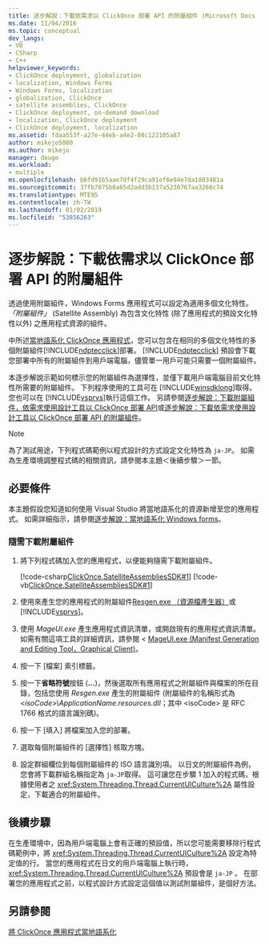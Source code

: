 ```yaml
---
title: 逐步解說：下載依需求以 ClickOnce 部署 API 的附屬組件 |Microsoft Docs
ms.date: 11/04/2016
ms.topic: conceptual
dev_langs:
- VB
- CSharp
- C++
helpviewer_keywords:
- ClickOnce deployment, globalization
- localization, Windows Forms
- Windows Forms, localization
- globalization, ClickOnce
- satellite assemblies, ClickOnce
- ClickOnce deployment, on-demand download
- localization, ClickOnce deployment
- ClickOnce deployment, localization
ms.assetid: fdaa553f-a27e-44eb-a4e2-08c122105a87
author: mikejo5000
ms.author: mikejo
manager: douge
ms.workload:
- multiple
ms.openlocfilehash: b6fd91b5aae7df4f29ca91ef6e94e7da1803481a
ms.sourcegitcommit: 37fb7075b0a65d2add3b137a5230767aa3266c74
ms.translationtype: MTE95
ms.contentlocale: zh-TW
ms.lasthandoff: 01/02/2019
ms.locfileid: "53856263"
---
```

# <a name="walkthrough-download-satellite-assemblies-on-demand-with-the-clickonce-deployment-api"></a>逐步解說：下載依需求以 ClickOnce 部署 API 的附屬組件
透過使用附屬組件，Windows Forms 應用程式可以設定為適用多個文化特性。 *「附屬組件」* (Satellite Assembly) 為包含文化特性 (除了應用程式的預設文化特性以外) 之應用程式資源的組件。  
  
 中所述[當地語系化 ClickOnce 應用程式](../deployment/localizing-clickonce-applications.md)，您可以包含在相同的多個文化特性的多個附屬組件[!INCLUDE[ndptecclick](../deployment/includes/ndptecclick_md.md)]部署。 [!INCLUDE[ndptecclick](../deployment/includes/ndptecclick_md.md)] 預設會下載您部署中所有的附屬組件到用戶端電腦，儘管單一用戶可能只需要一個附屬組件。  
  
 本逐步解說示範如何標示您的附屬組件為選擇性，並僅下載用戶端電腦目前文化特性所需要的附屬組件。 下列程序使用的工具可在 [!INCLUDE[winsdklong](../deployment/includes/winsdklong_md.md)]取得。 您也可以在 [!INCLUDE[vsprvs](../code-quality/includes/vsprvs_md.md)]執行這個工作。  另請參閱[逐步解說：下載附屬組件，依需求使用設計工具以 ClickOnce 部署 API](/previous-versions/visualstudio/visual-studio-2012/ms366788(v=vs.110))或[逐步解說：下載依需求使用設計工具以 ClickOnce 部署 API 的附屬組件](/previous-versions/visualstudio/visual-studio-2013/ms366788(v=vs.120))。  
  
> [!NOTE]
>  為了測試用途，下列程式碼範例以程式設計的方式設定文化特性為 `ja-JP`。 如需為生產環境調整程式碼的相關資訊，請參閱本主題＜後續步驟＞一節。  
  
## <a name="prerequisites"></a>必要條件  
 本主題假設您知道如何使用 Visual Studio 將當地語系化的資源新增至您的應用程式。 如需詳細指示，請參閱[逐步解說：當地語系化 Windows forms](/previous-versions/visualstudio/visual-studio-2010/y99d1cd3(v=vs.100))。  
  
### <a name="to-download-satellite-assemblies-on-demand"></a>隨需下載附屬組件  
  
1. 將下列程式碼加入您的應用程式，以便能夠隨需下載附屬組件。  
  
    [!code-csharp[ClickOnce.SatelliteAssembliesSDK#1](../deployment/codesnippet/CSharp/walkthrough-downloading-satellite-assemblies-on-demand-with-the-clickonce-deployment-api_1.cs)]
    [!code-vb[ClickOnce.SatelliteAssembliesSDK#1](../deployment/codesnippet/VisualBasic/walkthrough-downloading-satellite-assemblies-on-demand-with-the-clickonce-deployment-api_1.vb)]  
  
2. 使用來產生您的應用程式的附屬組件[Resgen.exe （資源檔產生器）](/dotnet/framework/tools/resgen-exe-resource-file-generator)或[!INCLUDE[vsprvs](../code-quality/includes/vsprvs_md.md)]。  
  
3. 使用 *MageUI.exe* 產生應用程式資訊清單，或開啟現有的應用程式資訊清單。 如需有關這項工具的詳細資訊，請參閱 < [MageUI.exe (Manifest Generation and Editing Tool，Graphical Client)](/dotnet/framework/tools/mageui-exe-manifest-generation-and-editing-tool-graphical-client)。  
  
4. 按一下 [檔案]  索引標籤。  
  
5. 按一下**省略符號**按鈕 (**...**)，然後選取所有應用程式之附屬組件與檔案的所在目錄，包括您使用 *Resgen.exe* 產生的附屬組件 (附屬組件的名稱形式為 *\<isoCode>\ApplicationName.resources.dll*；其中 \<isoCode> 是 RFC 1766 格式的語言識別碼)。  
  
6. 按一下 [填入]  將檔案加入您的部署。  
  
7. 選取每個附屬組件的 [選擇性]  核取方塊。  
  
8. 設定群組欄位到每個附屬組件的 ISO 語言識別項。 以日文的附屬組件為例，您會將下載群組名稱指定為 `ja-JP`取得。 這可讓您在步驟 1 加入的程式碼，根據使用者之 <xref:System.Threading.Thread.CurrentUICulture%2A> 屬性設定，下載適合的附屬組件。  
  
## <a name="next-steps"></a>後續步驟  
 在生產環境中，因為用戶端電腦上會有正確的預設值，所以您可能需要移除行程式碼範例中，將 <xref:System.Threading.Thread.CurrentUICulture%2A> 設定為特定值的行。 當您的應用程式在日文的用戶端電腦上執行時， <xref:System.Threading.Thread.CurrentUICulture%2A> 預設會是 `ja-JP` 。 在部署您的應用程式之前，以程式設計方式設定這個值以測試附屬組件，是個好方法。  
  
## <a name="see-also"></a>另請參閱  
 [將 ClickOnce 應用程式當地語系化](../deployment/localizing-clickonce-applications.md)